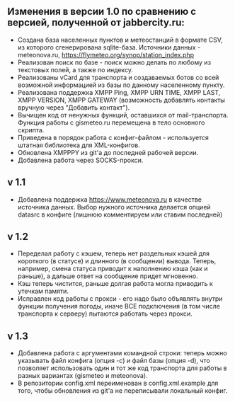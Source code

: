 ## Изменения в версии 1.0 по сравнению с версией, полученной от jabbercity.ru:

* Создана база населенных пунктов и метеостанций в формате CSV, из которого сгенерирована sqlite-база. Источники данных - meteonova.ru, https://flymeteo.org/synop/station_index.php
* Реализован поиск по базе - поиск можно делать по любому из текстовых полей, а также по индексу.
* Реализованы vCard для транспорта и создаваемых ботов со всей возможной информацией из базы по данному населенному пункту.
* Реализована поддержка XMPP Ping, XMPP URN TIME, XMPP LAST, XMPP VERSION, XMPP GATEWAY (возможность добавлять контакты вручную через "Добавить контакт").
* Вычищен код от ненужных функций, оставшихся от mail-транспорта. Функция работы с gismeteo.ru перемещена в тело основного скрипта.
* Приведена в порядок работа с конфиг-файлом - используется штатная библиотека для XML-конфигов.
* Обновлена XMPPPY из git'а до последней рабочей версии.
* Добавлена работа через SOCKS-прокси.

## v 1.1

* Добавлена поддержка https://www.meteonova.ru в качестве источника данных. Выбор нужного источника делается опцией datasrc в конфиге (лишнюю комментируем или ставим последней)

## v 1.2

* Переделал работу с кэшем, теперь нет раздельных кэшей для короткого (в статусе) и длинного (в сообщении) вывода. Теперь, например, смена статуса приводит к наполнению кэша (как и раньше), а дальше ответ на сообщение придет мгновенно.
* Кэш теперь чистится, раньше долгая работа могла приводить к утечкам памяти.
* Исправлен код работы с прокси - его надо было объявлять внутри функции получения погоды, иначе ВСЕ подключения (в том числе транспорта к серверу) пытаются работать через прокси.

## v 1.3

* Добавлена работа с аргументами командной строки: теперь можно указывать файл конфига (опция -c) и файл базы (опция -d), что позволяет использовать один и тот же код транспорта для работы в разных вариантах (gismeteo и meteonova).
* В репозитории config.xml переименован в config.xml.example для того, чтобы обновления из git'а не переписывали локальный конфиг.
